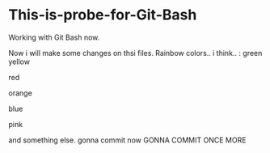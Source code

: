 # This-is-probe-for-Git-Bash
Working with Git Bash now.

Now i will make some changes on thsi files.
Rainbow colors.. i think.. :
green
yellow

red

orange

blue

pink

and something else. gonna commit now
GONNA COMMIT ONCE MORE 


